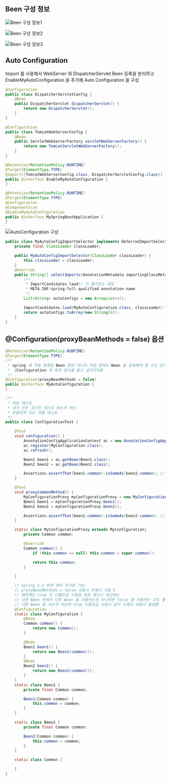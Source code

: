 ## Been 구성 정보

![Been 구성 정보1](https://user-images.githubusercontent.com/68458092/221560969-01515f7d-50e5-487e-84b0-4f550c8abc53.jpeg)

![Been 구성 정보2](https://user-images.githubusercontent.com/68458092/221561068-6d7d624a-ce6e-48df-8fcb-225619851e77.jpeg)

![Been 구성 정보3](https://user-images.githubusercontent.com/68458092/221561157-12401039-35ed-4369-8389-5376cd150a39.jpeg)


## Auto Configuration

Import 를 사용해서 WebServer 와 DispatcherServlet Been 등록을 분리하고  
EnableMyAutoConfiguration 을 추가해 Auto Configuration 을 구성
```Java
@Configuration
public class DispatcherServletConfig {
    @Bean
    public DispatcherServlet dispatcherServlet() {
        return new DispatcherServlet();
    }
}

@Configuration
public class TomcatWebServerConfig {
    @Bean
    public ServletWebServerFactory servletWebServerFactory() {
        return new TomcatServletWebServerFactory();
    }
}

@Retention(RetentionPolicy.RUNTIME)
@Target(ElementType.TYPE)
@Import({TomcatWebServerConfig.class, DispatcherServletConfig.class})
public @interface EnableMyAutoConfiguration {
}

@Retention(RetentionPolicy.RUNTIME)
@Target(ElementType.TYPE)
@Configuration
@ComponentScan
@EnableMyAutoConfiguration
public @interface MySpringBootApplication {
}
```

![AutoConfiguration 구성](https://user-images.githubusercontent.com/68458092/221560795-ee88f1a2-f393-4352-ac70-eaf506a42cca.jpeg)

```Java
public class MyAutoConfigImportSelector implements DeferredImportSelector {
    private final ClassLoader classLoader;

    public MyAutoConfigImportSelector(ClassLoader classLoader) {
        this.classLoader = classLoader;
    }
    @Override
    public String[] selectImports(AnnotationMetadata importingClassMetadata) {
        /**
         * ImportCandidates.laod() 가 불러오는 경로
         * META-INF/spring/full-qualified-annotation-name
         */
        List<String> autoConfigs = new ArrayList<>();

        ImportCandidates.load(MyAutoConfiguration.class, classLoader).forEach(autoConfigs::add);
        return autoConfigs.toArray(new String[0]);
    }
}
```

## @Configuration(proxyBeanMethods = false) 옵션
```Java
@Retention(RetentionPolicy.RUNTIME)
@Target(ElementType.TYPE)
/**
 * spring 에 자동 등록된 Been 뿐만 아니라 직접 원하는 Been 을 등록해야 할 수도 있기 때문에
 *  @Configuration 의 동작 방식을 알고 넘어가야함
 */
@Configuration(proxyBeanMethods = false)
public @interface MyAutoConfiguration {
}
```

```Java
/**
 * 학습 테스트
 * 내가 만든 코드만 테스트 하는게 아닌
 * 만들어져 있는 것을 테스트
 */
public class ConfigurationTest {

    @Test
    void configuration() {
        AnnotationConfigApplicationContext ac = new AnnotationConfigApplicationContext();
        ac.register(MyConfiguration.class);
        ac.refresh();

        Been1 been1 = ac.getBean(Been1.class);
        Been2 been2 = ac.getBean(Been2.class);

        Assertions.assertThat(been1.common).isSameAs(been2.common); // true
    }

    @Test
    void proxyCommonMethod() {
        MyConfigurationProxy myConfigurationProxy = new MyConfigurationProxy();
        Been1 been1 = myConfigurationProxy.been1();
        Been2 been2 = myConfigurationProxy.been2();

        Assertions.assertThat(been1.common).isSameAs(been2.common); // true
    }

    static class MyConfigurationProxy extends MyConfiguration{
        private Common common;

        @Override
        Common common() {
            if (this.common == null) this.common = super.common();

            return this.common;
        }

    }

    // spring 5.2 버전 부터 추가된 기능
    // proxyBeanMethods = false 사용시 프록시 사용 X
    // 예전에는 true 인 디폴트값 사용을 권장 했으나 최근에는
    // 다른 Been 안에서 다른 Been 을 사용하는게 아니라면 false 를 사용하는 것도 좋다고 함
    // 다른 Been 을 쓰는게 아닌데 true 디폴트값 사용시 굳이 프록시 비용이 발생함
    @Configuration
    static class MyConfiguration {
        @Bean
        Common common() {
            return new Common();
        }

        @Bean
        Been1 been1() {
            return new Been1(common());
        }
        @Bean
        Been2 been2() {
            return new Been2(common());
        }
    }
    static class Been1 {
        private final Common common;

        Been1(Common common) {
            this.common = common;
        }
    }

    static class Been2 {
        private final Common common;

        Been2(Common common) {
            this.common = common;
        }
    }

    static class Common {

    }
}
```


